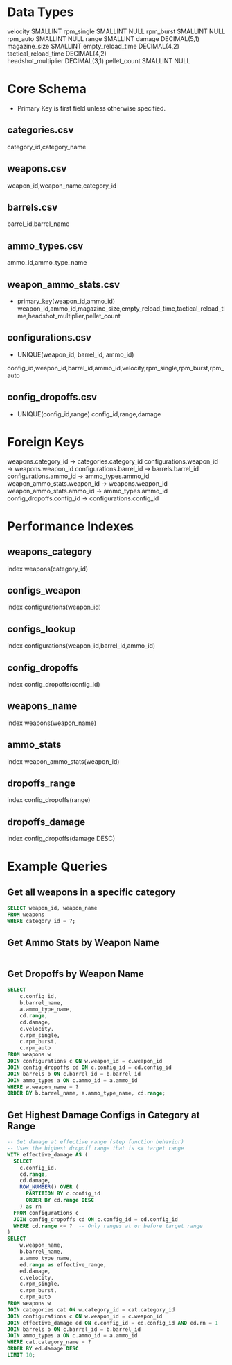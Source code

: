 # Data Types

velocity SMALLINT
rpm_single SMALLINT NULL
rpm_burst SMALLINT NULL
rpm_auto SMALLINT NULL
range SMALLINT
damage DECIMAL(5,1)
magazine_size SMALLINT
empty_reload_time DECIMAL(4,2)
tactical_reload_time DECIMAL(4,2)  
headshot_multiplier DECIMAL(3,1)
pellet_count SMALLINT NULL

# Core Schema

- Primary Key is first field unless otherwise specified.

## categories.csv

category_id,category_name

## weapons.csv

weapon_id,weapon_name,category_id

## barrels.csv

barrel_id,barrel_name

## ammo_types.csv

ammo_id,ammo_type_name

## weapon_ammo_stats.csv

- primary_key(weapon_id,ammo_id)
  weapon_id,ammo_id,magazine_size,empty_reload_time,tactical_reload_time,headshot_multiplier,pellet_count

## configurations.csv

- UNIQUE(weapon_id, barrel_id, ammo_id)

config_id,weapon_id,barrel_id,ammo_id,velocity,rpm_single,rpm_burst,rpm_auto

## config_dropoffs.csv

- UNIQUE(config_id,range)
  config_id,range,damage

# Foreign Keys

weapons.category_id → categories.category_id
configurations.weapon_id → weapons.weapon_id
configurations.barrel_id → barrels.barrel_id
configurations.ammo_id → ammo_types.ammo_id
weapon_ammo_stats.weapon_id → weapons.weapon_id
weapon_ammo_stats.ammo_id → ammo_types.ammo_id
config_dropoffs.config_id → configurations.config_id

# Performance Indexes

## weapons_category

index weapons(category_id)

## configs_weapon

index configurations(weapon_id)

## configs_lookup

index configurations(weapon_id,barrel_id,ammo_id)

## config_dropoffs

index config_dropoffs(config_id)

## weapons_name

index weapons(weapon_name)

## ammo_stats

index weapon_ammo_stats(weapon_id)

## dropoffs_range

index config_dropoffs(range)

## dropoffs_damage

index config_dropoffs(damage DESC)

# Example Queries

## Get all weapons in a specific category

```sql
SELECT weapon_id, weapon_name
FROM weapons
WHERE category_id = ?;
```

## Get Ammo Stats by Weapon Name

```sql

```

## Get Dropoffs by Weapon Name

```sql
SELECT
    c.config_id,
    b.barrel_name,
    a.ammo_type_name,
    cd.range,
    cd.damage,
    c.velocity,
    c.rpm_single,
    c.rpm_burst,
    c.rpm_auto
FROM weapons w
JOIN configurations c ON w.weapon_id = c.weapon_id
JOIN config_dropoffs cd ON c.config_id = cd.config_id
JOIN barrels b ON c.barrel_id = b.barrel_id
JOIN ammo_types a ON c.ammo_id = a.ammo_id
WHERE w.weapon_name = ?
ORDER BY b.barrel_name, a.ammo_type_name, cd.range;
```

## Get Highest Damage Configs in Category at Range

```sql
-- Get damage at effective range (step function behavior)
-- Uses the highest dropoff range that is <= target range
WITH effective_damage AS (
  SELECT
    c.config_id,
    cd.range,
    cd.damage,
    ROW_NUMBER() OVER (
      PARTITION BY c.config_id
      ORDER BY cd.range DESC
    ) as rn
  FROM configurations c
  JOIN config_dropoffs cd ON c.config_id = cd.config_id
  WHERE cd.range <= ?  -- Only ranges at or before target range
)
SELECT
    w.weapon_name,
    b.barrel_name,
    a.ammo_type_name,
    ed.range as effective_range,
    ed.damage,
    c.velocity,
    c.rpm_single,
    c.rpm_burst,
    c.rpm_auto
FROM weapons w
JOIN categories cat ON w.category_id = cat.category_id
JOIN configurations c ON w.weapon_id = c.weapon_id
JOIN effective_damage ed ON c.config_id = ed.config_id AND ed.rn = 1
JOIN barrels b ON c.barrel_id = b.barrel_id
JOIN ammo_types a ON c.ammo_id = a.ammo_id
WHERE cat.category_name = ?
ORDER BY ed.damage DESC
LIMIT 10;
```
